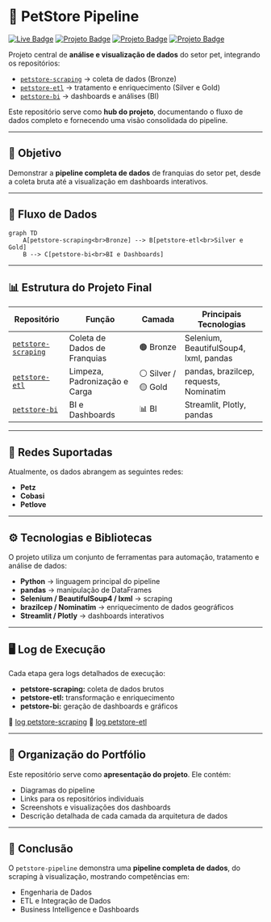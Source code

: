 # 🐾 PetStore Pipeline
[![Live Badge](https://img.shields.io/badge/-Live-2B5482?style=flat-square&logo=streamlit&logoColor=fff)](https://bi-petstore.streamlit.app/)
[![Projeto Badge](https://img.shields.io/badge/-petstore--scraping-2B5482?style=flat-square&logo=github&logoColor=fff)](https://github.com/rafa-trindade/petstore-scraping)
[![Projeto Badge](https://img.shields.io/badge/-petstore--etl-2B5482?style=flat-square&logo=github&logoColor=fff)](https://github.com/rafa-trindade/petstore-etl)
[![Projeto Badge](https://img.shields.io/badge/-petstore--bi-2B5482?style=flat-square&logo=github&logoColor=fff)](https://github.com/rafa-trindade/petstore-bi)


Projeto central de **análise e visualização de dados** do setor pet, integrando os repositórios:

* [`petstore-scraping`](https://github.com/rafa-trindade/petstore-scraping) → coleta de dados (Bronze)
* [`petstore-etl`](https://github.com/rafa-trindade/petstore-etl) → tratamento e enriquecimento (Silver e Gold)
* [`petstore-bi`](https://github.com/rafa-trindade/petstore-bi) → dashboards e análises (BI)

Este repositório serve como **hub do projeto**, documentando o fluxo de dados completo e fornecendo uma visão consolidada do pipeline.

---

## 📌 Objetivo

Demonstrar a **pipeline completa de dados** de franquias do setor pet, desde a coleta bruta até a visualização em dashboards interativos.

---

## 🧩 Fluxo de Dados

```mermaid
graph TD
    A[petstore-scraping<br>Bronze] --> B[petstore-etl<br>Silver e Gold]
    B --> C[petstore-bi<br>BI e Dashboards]
```

---

## 📊 Estrutura do Projeto Final

| Repositório | Função | Camada | Principais Tecnologias |
| ----------------- | ----------------------------- | ------------------ | -------------------------------------- |
| [`petstore-scraping`](https://github.com/rafa-trindade/petstore-scraping) | Coleta de Dados de Franquias | 🟤 Bronze | Selenium, BeautifulSoup4, lxml, pandas |
| [`petstore-etl`](https://github.com/rafa-trindade/petstore-etl) | Limpeza, Padronização e Carga | ⚪ Silver / 🟡 Gold | pandas, brazilcep, requests, Nominatim |
| [`petstore-bi`](https://github.com/rafa-trindade/petstore-etl) | BI e Dashboards | 📊 BI | Streamlit, Plotly, pandas |

---

## 🏪 Redes Suportadas

Atualmente, os dados abrangem as seguintes redes:

* **Petz**
* **Cobasi**
* **Petlove**

---

## ⚙️ Tecnologias e Bibliotecas

O projeto utiliza um conjunto de ferramentas para automação, tratamento e análise de dados:

* **Python** → linguagem principal do pipeline
* **pandas** → manipulação de DataFrames
* **Selenium / BeautifulSoup4 / lxml** → scraping
* **brazilcep / Nominatim** → enriquecimento de dados geográficos
* **Streamlit / Plotly** → dashboards interativos

---

## 🖥️ Log de Execução

Cada etapa gera logs detalhados de execução:

* **petstore-scraping:** coleta de dados brutos
* **petstore-etl:** transformação e enriquecimento
* **petstore-bi:** geração de dashboards e gráficos

🔗 [log petstore-scraping](https://raw.githubusercontent.com/rafa-trindade/petstore-scraping/refs/heads/main/logs/log.txt)
🔗 [log petstore-etl](https://raw.githubusercontent.com/rafa-trindade/petstore-etl/refs/heads/main/logs/log.txt)

---

## 🔗 Organização do Portfólio

Este repositório serve como **apresentação do projeto**. Ele contém:

* Diagramas do pipeline
* Links para os repositórios individuais
* Screenshots e visualizações dos dashboards
* Descrição detalhada de cada camada da arquitetura de dados

---

## 📌 Conclusão

O `petstore-pipeline` demonstra uma **pipeline completa de dados**, do scraping à visualização, mostrando competências em:

* Engenharia de Dados
* ETL e Integração de Dados
* Business Intelligence e Dashboards
